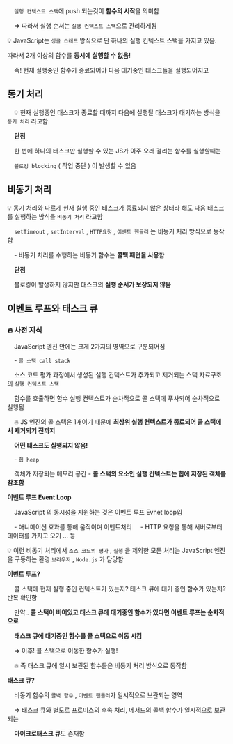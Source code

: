 &nbsp;&nbsp;&nbsp;&nbsp;`실행 컨텍스트 스택`에 push 되는것이 **함수의 시작**을 의미함

&nbsp;&nbsp;&nbsp;&nbsp;⇒ 따라서 실행 순서는 `실행 컨텍스트 스택`으로 관리하게됨

💡 JavaScript는 `싱글 스레드` 방식으로 단 하나의 실행 컨텍스트 스택을 가지고 있음.

따라서 2개 이상의 함수를 **동시에 실행할 수 없음!**

&nbsp;&nbsp;&nbsp;&nbsp;즉! 현재 실행중인 함수가 종료되어야 다음 대기중인 태스크들을 실행되어지고

## 동기 처리

&nbsp;&nbsp;&nbsp;&nbsp;💡 현재 실행중인 태스크가 종료할 때까지 다음에 실행될 태스크가 대기하는 방식을 `동기 처리` 라고함

&nbsp;&nbsp;&nbsp;&nbsp;**단점**

&nbsp;&nbsp;&nbsp;&nbsp;한 번에 하나의 태스크만 실행할 수 있는 JS가 아주 오래 걸리는 함수를 실행할때는

&nbsp;&nbsp;&nbsp;&nbsp;`블로킹 blocking` ( 작업 중단 ) 이 발생할 수 있음

## 비동기 처리

💡 동기 처리와 다르게 현재 실행 중인 태스크가 종료되지 않은 상태라 해도
다음 태스크를 실행하는 방식을 `비동기 처리` 라고함

&nbsp;&nbsp;&nbsp;&nbsp;`setTimeout` , `setInterval` , `HTTP요청` , `이벤트 핸들러` 는 비동기 처리 방식으로 동작함

&nbsp;&nbsp;&nbsp;&nbsp;- 비동기 처리를 수행하는 비동기 함수는 **콜백 패턴을 사용**함

&nbsp;&nbsp;&nbsp;&nbsp;**단점**

&nbsp;&nbsp;&nbsp;&nbsp;블로킹이 발생하지 않지만 태스크의 **실행 순서가 보장되지 않음**

## 이벤트 루프와 태스크 큐

### 🔥 사전 지식

&nbsp;&nbsp;&nbsp;&nbsp;JavaScript 엔진 안에는 크게 2가지의 영역으로 구분되어짐

&nbsp;&nbsp;&nbsp;&nbsp;- `콜 스택 call stack`

&nbsp;&nbsp;&nbsp;&nbsp;소스 코드 평가 과정에서 생성된 실행 컨텍스트가 추가되고 제거되는 스택 자료구조의 `실행 컨텍스트 스택`

&nbsp;&nbsp;&nbsp;&nbsp;함수를 호출하면 함수 실행 컨텍스트가 순차적으로 콜 스택에 푸사되어 순차적으로 실행됨

&nbsp;&nbsp;&nbsp;&nbsp;🔥 JS 엔진의 콜 스택은 1개이기 때문에 **최상위 실행 컨텍스트가 종료되어 콜 스택에서 제거되기 전까지**

&nbsp;&nbsp;&nbsp;&nbsp;**어떤 태스크도 실행되지 않음!**

&nbsp;&nbsp;&nbsp;&nbsp;- `힙 heap`

&nbsp;&nbsp;&nbsp;&nbsp;객체가 저장되는 메모리 공간 - **콜 스택의 요소인 실행 컨텍스트는 힙에 저장된 객체를 참조함**

**이벤트 루프 Event Loop**

&nbsp;&nbsp;&nbsp;&nbsp;JavaScript 의 동시성을 지원하는 것은 이벤트 루프 Evnet loop임

&nbsp;&nbsp;&nbsp;&nbsp;- 애니메이션 효과를 통해 움직이며 이벤트처리
&nbsp;&nbsp;&nbsp;&nbsp;- HTTP 요청을 통해 서버로부터 데이터를 가지고 오기 … 등

💡 이런 비동기 처리에서 `소스 코드의 평가` , `실행` 을 제외한 모든 처리는 JavaScript 엔진을 구동하는 환경 `브라우저` , `Node.js` 가 담당함

**이벤트 루프?**

&nbsp;&nbsp;&nbsp;&nbsp;콜 스택에 현재 실행 중인 컨텍스트가 있는지? 태스크 큐에 대기 중인 함수가 있는지? 반복 확인함

&nbsp;&nbsp;&nbsp;&nbsp;만약.. **콜 스택이 비어있고 태스크 큐에 대기중인 함수가 있다면 이벤트 루프는 순차적으로**

&nbsp;&nbsp;&nbsp;&nbsp;**태스크 큐에 대기중인 함수를 콜 스택으로 이동 시킴**

&nbsp;&nbsp;&nbsp;&nbsp;⇒ 이후! 콜 스택으로 이동한 함수가 실행!

&nbsp;&nbsp;&nbsp;&nbsp;🔥 즉 태스크 큐에 일시 보관된 함수들은 비동기 처리 방식으로 동작함

**태스크 큐?**

&nbsp;&nbsp;&nbsp;&nbsp;비동기 함수의 `콜백 함수` , `이벤트 핸들러`가 일시적으로 보관되는 영역

&nbsp;&nbsp;&nbsp;&nbsp;⇒ 태스크 큐와 별도로 프로미스의 후속 처리, 메서드의 콜백 함수가 일시적으로 보관되는

&nbsp;&nbsp;&nbsp;&nbsp;**마이크로태스크 큐**도 존재함
